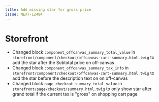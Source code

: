 ```yaml
---
title: Add missing star for gross price
issue: NEXT-12484
---
```

# Storefront
* Changed block `component_offcanvas_summary_total_value` in `storefront/component/checkout/offcanvas-cart-summary.html.twig` to add the star after the Subtotal price on off-canvas
* Changed block `component_offcanvas_summary_tax_info` in `storefront/component/checkout/offcanvas-cart-summary.html.twig` to add the star before the description text on on off-canvas
* Changed block `page_checkout_summary_total_value` in `storefront/page/checkout/summary.html.twig` to only show star after grand total if the current tax is "gross" on shopping cart page
